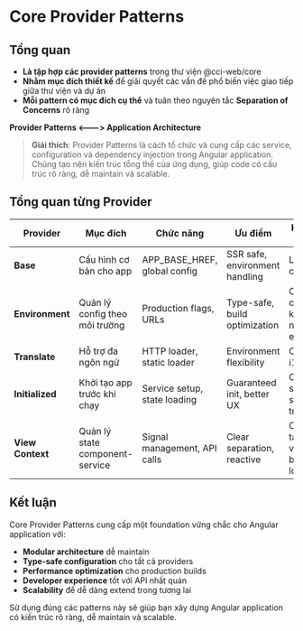 # Core Provider Patterns

## Tổng quan

- **Là tập hợp các provider patterns** trong thư viện @cci-web/core
- **Nhằm mục đích thiết kế** để giải quyết các vấn đề phổ biến việc giao tiếp giữa thư viện và dự án
- **Mỗi pattern có mục đích cụ thể** và tuân theo nguyên tắc **Separation of Concerns** rõ ràng

**Provider Patterns <---> Application Architecture**

> **Giải thích**: Provider Patterns là cách tổ chức và cung cấp các service, configuration và dependency injection trong Angular application. Chúng tạo nên kiến trúc tổng thể của ứng dụng, giúp code có cấu trúc rõ ràng, dễ maintain và scalable.

## Tổng quan từng Provider

| **Provider**     | **Mục đích**                    | **Chức năng**                | **Ưu điểm**                    | **Khi nào dùng**              |
| ---------------- | ------------------------------- | ---------------------------- | ------------------------------ | ----------------------------- |
| **Base**         | Cấu hình cơ bản cho app         | APP_BASE_HREF, global config | SSR safe, environment handling | Luôn cần thiết                |
| **Environment**  | Quản lý config theo môi trường  | Production flags, URLs       | Type-safe, build optimization  | Cần config khác nhau per env  |
| **Translate**    | Hỗ trợ đa ngôn ngữ              | HTTP loader, static loader   | Environment flexibility        | Cần i18n                      |
| **Initialized**  | Khởi tạo app trước khi chạy     | Service setup, state loading | Guaranteed init, better UX     | Cần setup services trước      |
| **View Context** | Quản lý state component-service | Signal management, API calls | Clear separation, reactive     | Cần tách UI và business logic |

## Kết luận

Core Provider Patterns cung cấp một foundation vững chắc cho Angular application với:

- **Modular architecture** dễ maintain
- **Type-safe configuration** cho tất cả providers
- **Performance optimization** cho production builds
- **Developer experience** tốt với API nhất quán
- **Scalability** để dễ dàng extend trong tương lai

Sử dụng đúng các patterns này sẽ giúp bạn xây dựng Angular application có kiến trúc rõ ràng, dễ maintain và scalable.
